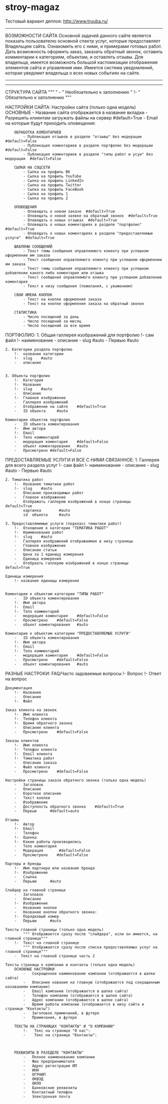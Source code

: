 # stroy-magaz
Тестовый вариант деплоя: http://www.truuba.ru/ 



***************************************************************

ВОЗМОЖНОСТИ САЙТА
    Основной задачей данного сайте является показать пользователю основной спектр услуг, которые предоставляет Владельцем сайта.
    Ознакомить его с ними, и примерами готовых работ.
    Дать возможность оформить заказ, заказать обратный звонок, оставить комментарии к категориям, объектам, и оставлять отзывы.
    Для владельца, имеется возможноть большой кастомизации отображения элементов сайта и управления ими.
    Имеется система уведомлений, которая уведомит владельца о всех новых событиях на сайте.

***************************************************************
***************************************************************

СТРУКТУРА САЙТА
"""
" - "	Необязательно к заполнению
" !- "	Обязательно к заполнению
"""

НАСТРОЙКИ САЙТА:
    Настройки сайта (только одна модель)
        ОСНОВНЫЕ
            - Название сайта отображается в название вкладки
            - Разрешить клиентам загружать файлы на сервер  #default=True
            - Email на которые будут приходить оповещения:

        ОБРАБОТКА КОМЕНТАРИЕВ
            - Публикация отзывов в разделе "отзывы" без модерации   #default=False
            - Публикация коментариев в разделе портфолио без модерации  #default=False
            - Публикация коментариев в разделе "типы работ и усуи" без модерации  #default=False

        СЫЛКИ НА СОЦСЕТИ
            - Сылка на профиль ВК
            - Сылка на профиль YouTube
            - Сылка на профиль LinkedIn
            - Сылка на профиль Twitter
            - Сылка на профиль FaceBook
            - Сылка на профиль 1
            - Сылка на профиль 2

        ОПОВЕЩЕНИЯ
            - Оповещать о новом заказе  #default=True
            - Оповещать о новой заявке на обратный звонок  #default=True
            - Оповещать о новых отзывах  #default=True
            - Оповещать о новых коментариях в разделе "портфолио"  #default=True
            - Оповещать о новых коментариях в разделе "предоставляемые услуги"  #default=True

        ШАБЛОНЫ СООБЩЕНИЙ
            - Текст темы сообщения оправляемого клиенту при успешном оформлении им заказа
            - Текст сообщения оправляемого клиенту при успешном оформлении им заказа
            - Текст темы сообщения оправляемого клиенту при успешном добавлении какого либо коментария или отзыва
            - Текст сообщения оправляемого клиенту при успешном добавление коментария
            - Текст в низу сообщения (пожелания, с уважением)

        СВОИ ИМЕНА КНОПОК
            - Текст на кнопке оформления заказа
            - Текст на кнопке оформления заказа на обратный звонок

        СТАТИСТИКА
            - Число посещений за день
            - Число посещений за месяц
            - Число посещений за все время


ПОРТФОЛИО:
    1. Общая галлерея изображений для портфолио
        !-  сам файл
        !-  наименование
        -   описание
        -    slug    #auto
        -   Первью  #auto

    2. Категории раздела портфолио
        !-  название категории
        !-  slug    #auto
        -   описание


    3. Объекты портфолио
        !-  Категория
        !-  Название
        !-  slug    #auto
        -   Описание
        !-  Главное изображение
        -   Галлерея изображений
        -   Отображение на сайте    #default=True
        -   ID объекта     #auto

    Коментарии объектов портфолио
        -   ID объекта коментирования
        !-  Имя автора
        !-  Email
        !-  Тело комментарий
        -   модерация коментария    #default=False
        -   объект коментирования   #auto
        -   Просмотрено #default=False


ПРЕДОСТАВЛЯЕМЫЕ УСЛУГИ И ВСЕ С НИМИ СВЯЗАННОЕ:
    1. Галлерея для всего раздела услуг
        !-  сам файл
        !-  наименование
        -   описание
        -   slug    #auto
        -   Первью  #auto

    2. Тематика работ
        !-  Название тематики работ
        !-  slug    #auto
        -   Описание производимых работ
        -   Главное изображение
        -   Отображать галлерею изображений в конце страницы    default=True
            картинка        #auto
            id  объекта     #auto

    3. Предоставлямемые услуги (подкласс тематики работ)
        !-  Отношение к категории "ТЕМАТИКА РАБОТ"
        !-  Наименование работ
        !-  slug    #auto
        -   Галлерея изображений отображаемая в низу страницы
        -   Главное изображение
        -   Описание статьи
        -   Цена за 1 единицу измерения
        -   Единица измерения
        -   Отобраать галлерею изображений в конце страницы     defaul=True

    Единицы измерения
        !- название единицы измерения


    Коментарии к объектам категории "ТИПЫ РАБОТ"
        -   ID объекта коментирования
        !-  Имя автора
        !-  Email
        !-  Тело комментарий
        -   модерация коментария    #default=False
        -   Просмотрено    #default=False
        -   объект коментирования   #auto

    Коментарии к объектам категории "ПРЕДОСТАВЛЯЕМЫЕ УСЛУГИ"
        -   ID объекта коментирования
        !-  Имя автора
        !-  Email
        !-  Тело комментарий
        -   модерация коментария    #default=False
        -   Просмотрено    #default=False
        -   объект коментирования   #auto


РАЗНЫЕ НАСТРОКИ:
    FAQ/Часто задоваемые вопросы
        !-  Вопрос
        !-  Ответ на вопрос

    Документация
        !-  Название
        -   Описание
        !-  Файл

    Заказ клиента на звонок
        !-  Имя клиента
        !-  Телефон клиента
        !-  Время обратного звонка
        -   Описание клиента
        -   Просмотрено    #default=False

    Заказы клиентов
        !-  Имя клиента
        !-  Телефон клиента
        !-  Email клиента
        !-  Тематика работ
        -   Описание заказа
        -   Файл клиента
        -   Просмотрено    #default=False

    Настройки страницы заказа обратного звонка (только одна модель)
        -   Заголовок
        -   Описание
        -   Короткое описание
        -   Текст кнопки
        -   Изображение
        -   Доступность обратного звонка    #default=True
        -   Первью      #default=auto

    Отзывы
        !-  Автор
        !-  Email
        -   Телефон
        !-  Оценка
        !-  Какие работы производились
        -   Тело коментария
        -   Модерация       #default=False
        -   Просмотрено    #default=False

    Партеры и бренды
        !-  Имя партнера или название бренда
        !-  Изображение
        -   Ссылка
        -   Перьвю      #auto

    Слайдер на главной странице
        -   Заголовок
        -   Описание
        !-  Изображение
        -   Название кнопки
        -   Название кнопки обратного звонка:
        !-  Порядковый номер
        -   Перьвю      #auto

    Тексты главной страницы (только одна модель)
            """ Отображается сразу после "слайдера", если он имеется, на главной странице"""
        !-  Текст на главной странице
            """ Отображается сразу после списка предоставляемых услуг на главной странице"""
        -  Текст на главной странице часть 2

    Тексты страницы о компании и контакты (только одна модель)
        ОСНОВНЫЕ НАСТРОЙКИ
            -   Сокрощенное наименование компании (отображается в шапке сайта)
            -   Описание навания на главную (отображается под сокращенным назаванием компании)
            -   Email компании (отображается в шапке сайта)
            -   Телефон компании (отображается в шапке сайта)
            -   Адрес компании (отображается в шапке сайта)
            -   Время работы компании (отображается в низу сайта и странице "Контакты")
            -   Заголовок примечаний, в футере
            -   Примечания, в футере

        ТЕКСТЫ НА СТРАНИЦАХ "КОНТАКТЫ" И "О КОМПАНИИ"
            !-   Текс на странице "О нас":
            -    Текс на странице "Контакты":



        РЕКВИЗИТЫ В РАЗЕДЕЛЕ "КОНТАКТЫ"
            -   Полное наименование компании
            -   Фио предпринимателя
            -   Адрес регистрации ИП
            -   ИНН
            -   ОГРНИП
            -   ОКВЭД
            -   ОКПО
            -   Банковские реквизиты
            -   Контактный телефон
            -   Электронная почта
